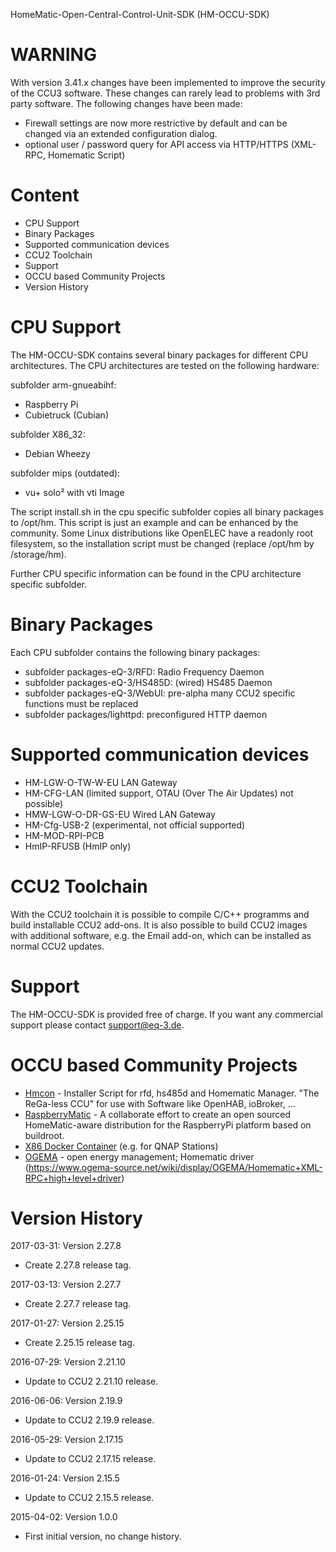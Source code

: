 HomeMatic-Open-Central-Control-Unit-SDK (HM-OCCU-SDK)

WARNING
=======
With version 3.41.x changes have been implemented to improve the security of the CCU3 software. These changes can rarely lead to problems with 3rd party software. The following changes have been made:

- Firewall settings are now more restrictive by default and can be changed via an extended configuration dialog.
- optional user / password query for API access via HTTP/HTTPS (XML-RPC, Homematic Script)

Content
=======

- CPU Support
- Binary Packages
- Supported communication devices
- CCU2 Toolchain 
- Support
- OCCU based Community Projects
- Version History

CPU Support
===========

The HM-OCCU-SDK contains several binary packages for different CPU
architectures. 
The CPU architectures are tested on the following hardware:

subfolder arm-gnueabihf: 
- Raspberry Pi 
- Cubietruck (Cubian)

subfolder X86_32:
- Debian Wheezy

subfolder mips (outdated):
- vu+ solo² with vti Image

The script install.sh in the cpu specific subfolder copies all binary packages
to /opt/hm. 
This script is just an example and can be enhanced by the community. Some Linux
distributions like OpenELEC have a readonly root filesystem, so the
installation script must be changed (replace /opt/hm by /storage/hm).

Further CPU specific information can be found in the CPU architecture specific
subfolder.

Binary Packages
=============== 
Each CPU subfolder contains the following binary packages:

- subfolder packages-eQ-3/RFD: Radio Frequency Daemon 
- subfolder packages-eQ-3/HS485D: (wired) HS485 Daemon
- subfolder packages-eQ-3/WebUI: pre-alpha many CCU2 specific functions must be replaced
- subfolder packages/lighttpd: preconfigured HTTP daemon

Supported communication devices
===============================
- HM-LGW-O-TW-W-EU LAN Gateway
- HM-CFG-LAN (limited support, OTAU (Over The Air Updates) not possible)
- HMW-LGW-O-DR-GS-EU Wired LAN Gateway
- HM-Cfg-USB-2 (experimental, not official supported)
- HM-MOD-RPI-PCB
- HmIP-RFUSB (HmIP only)

CCU2 Toolchain
==============
With the CCU2 toolchain it is possible to compile C/C++ programms and build
installable CCU2 add-ons. 
It is also possible to build CCU2 images with additional software, e.g. the
Email add-on, which can be installed as normal CCU2 updates.

Support
=======
The HM-OCCU-SDK is provided free of charge. If you want any commercial support
please contact support@eq-3.de.


OCCU based Community Projects
=============================
 * [Hmcon](https://github.com/hobbyquaker/hmcon) - Installer Script for rfd, hs485d and Homematic Manager. "The ReGa-less CCU" for use with Software like OpenHAB, ioBroker, ...
 * [RaspberryMatic](https://github.com/jens-maus/RaspberryMatic) - A collaborate effort to create an open sourced HomeMatic-aware distribution for the RaspberryPi platform based on buildroot.
 * [X86 Docker Container](https://github.com/litti/dccu2) (e.g. for QNAP Stations)
 * [OGEMA](http://www.ogema.org/) - open energy management; Homematic driver (https://www.ogema-source.net/wiki/display/OGEMA/Homematic+XML-RPC+high+level+driver)

Version History
===============

2017-03-31: Version 2.27.8
- Create 2.27.8 release tag. 

2017-03-13: Version 2.27.7
- Create 2.27.7 release tag. 

2017-01-27: Version 2.25.15
- Create 2.25.15 release tag. 

2016-07-29: Version 2.21.10
- Update to CCU2 2.21.10 release. 

2016-06-06: Version 2.19.9
- Update to CCU2 2.19.9 release. 

2016-05-29: Version 2.17.15
- Update to CCU2 2.17.15 release. 

2016-01-24: Version 2.15.5
- Update to CCU2 2.15.5 release. 

2015-04-02: Version 1.0.0
- First initial version, no change history.
